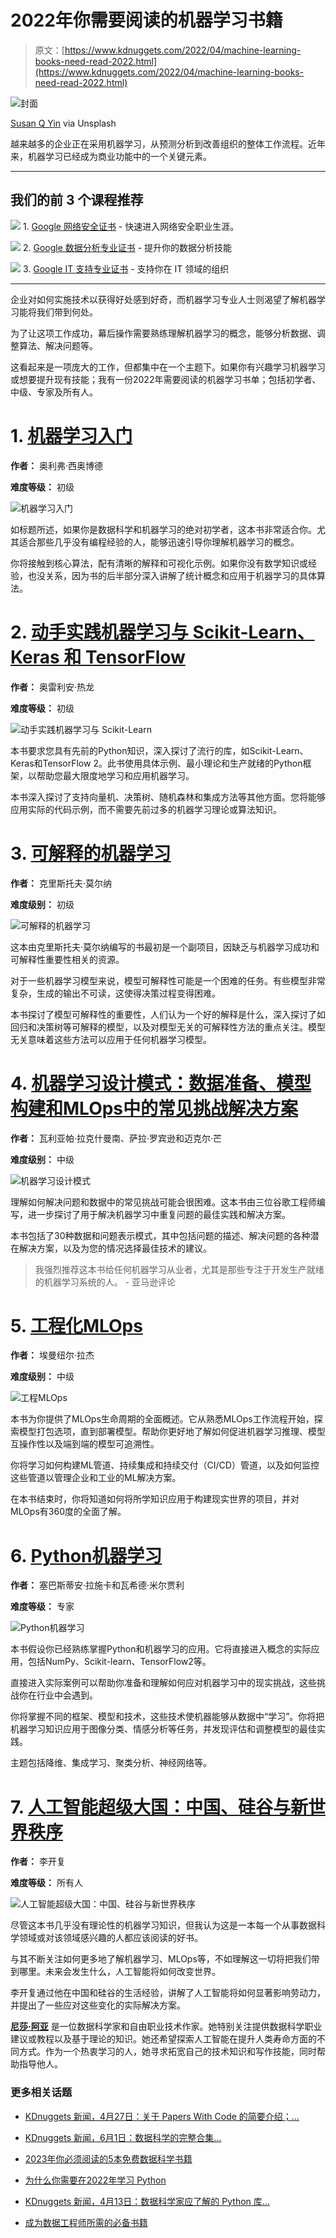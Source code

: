 # 2022年你需要阅读的机器学习书籍

> 原文：[https://www.kdnuggets.com/2022/04/machine-learning-books-need-read-2022.html](https://www.kdnuggets.com/2022/04/machine-learning-books-need-read-2022.html)

![封面](../Images/f7f3122c0c21524fba098a5dd057e73c.png)

[Susan Q Yin](https://unsplash.com/@syinq) via Unsplash

越来越多的企业正在采用机器学习，从预测分析到改善组织的整体工作流程。近年来，机器学习已经成为商业功能中的一个关键元素。

* * *

## 我们的前 3 个课程推荐

![](../Images/0244c01ba9267c002ef39d4907e0b8fb.png) 1\. [Google 网络安全证书](https://www.kdnuggets.com/google-cybersecurity) - 快速进入网络安全职业生涯。

![](../Images/e225c49c3c91745821c8c0368bf04711.png) 2\. [Google 数据分析专业证书](https://www.kdnuggets.com/google-data-analytics) - 提升你的数据分析技能

![](../Images/0244c01ba9267c002ef39d4907e0b8fb.png) 3\. [Google IT 支持专业证书](https://www.kdnuggets.com/google-itsupport) - 支持你在 IT 领域的组织

* * *

企业对如何实施技术以获得好处感到好奇，而机器学习专业人士则渴望了解机器学习能将我们带到何处。

为了让这项工作成功，幕后操作需要熟练理解机器学习的概念，能够分析数据、调整算法、解决问题等。

这看起来是一项庞大的工作，但都集中在一个主题下。如果你有兴趣学习机器学习或想要提升现有技能；我有一份2022年需要阅读的机器学习书单；包括初学者、中级、专家及所有人。

# 1\. [机器学习入门](https://www.amazon.in/dp/B06VXKBLNG?tag=hackr0df-21)

**作者：** 奥利弗·西奥博德

**难度等级：** 初级

![机器学习入门](../Images/644c66985371bdbccb97fe2e233d3792.png)

如标题所述，如果你是数据科学和机器学习的绝对初学者，这本书非常适合你。尤其适合那些几乎没有编程经验的人，能够迅速引导你理解机器学习的概念。

你将接触到核心算法，配有清晰的解释和可视化示例。如果你没有数学知识或经验，也没关系，因为书的后半部分深入讲解了统计概念和应用于机器学习的具体算法。

# 2\. [动手实践机器学习与 Scikit-Learn、Keras 和 TensorFlow](https://www.amazon.in/dp/1491962291?tag=hackr0df-21)

**作者：** 奥雷利安·热龙

**难度等级：** 初级

![动手实践机器学习与 Scikit-Learn](../Images/31841bd06ca57c53dde23ba1c5c01774.png)

本书要求您具有先前的Python知识，深入探讨了流行的库，如Scikit-Learn、Keras和TensorFlow 2。此书使用具体示例、最小理论和生产就绪的Python框架，以帮助您最大限度地学习和应用机器学习。

本书深入探讨了支持向量机、决策树、随机森林和集成方法等其他方面。您将能够应用实际的代码示例，而不需要先前过多的机器学习理论或算法知识。

# 3\. [可解释的机器学习](https://christophm.github.io/interpretable-ml-book/)

**作者：** 克里斯托夫·莫尔纳

**难度级别：** 初级

![可解释的机器学习](../Images/521d7627a694cf12c4fe3bbb63733902.png)

这本由克里斯托夫·莫尔纳编写的书最初是一个副项目，因缺乏与机器学习成功和可解释性重要性相关的资源。

对于一些机器学习模型来说，模型可解释性可能是一个困难的任务。有些模型非常复杂，生成的输出不可读，这使得决策过程变得困难。

本书探讨了模型可解释性的重要性，人们认为一个好的解释是什么，深入探讨了如回归和决策树等可解释的模型，以及对模型无关的可解释性方法的重点关注。模型无关意味着这些方法可以应用于任何机器学习模型。

# 4\. [机器学习设计模式：数据准备、模型构建和MLOps中的常见挑战解决方案](https://www.amazon.co.uk/Machine-Learning-Design-Patterns-Preparation/dp/1098115783)

**作者：** 瓦利亚帕·拉克什曼南、萨拉·罗宾逊和迈克尔·芒

**难度级别：** 中级

![机器学习设计模式](../Images/d9e88fef2826ce3be002256d3d84869f.png)

理解如何解决问题和数据中的常见挑战可能会很困难。这本书由三位谷歌工程师编写，进一步探讨了用于解决机器学习中重复问题的最佳实践和解决方案。

本书包括了30种数据和问题表示模式，其中包括问题的描述、解决问题的各种潜在解决方案，以及为您的情况选择最佳技术的建议。

> 我强烈推荐这本书给任何机器学习从业者，尤其是那些专注于开发生产就绪的机器学习系统的人。 - 亚马逊评论

# 5\. [工程化MLOps](https://www.amazon.co.uk/Engineering-MLOps-Rapidly-production-ready-learning/dp/1800562888/ref=asc_df_1800562888/?tag=googshopuk-21&linkCode=df0&hvadid=500841572122&hvpos=&hvnetw=g&hvrand=14060399299061576001&hvpone=&hvptwo=&hvqmt=&hvdev=c&hvdvcmdl=&hvlocint=&hvlocphy=9044970&hvtargid=pla-1219613871310&psc=1&th=1&psc=1)

**作者：** 埃曼纽尔·拉杰

**难度级别：** 中级

![工程MLOps](../Images/736b01551b4eca7796a4ec32c90bcd44.png)

本书为你提供了MLOps生命周期的全面概述。它从熟悉MLOps工作流程开始，探索模型打包选项，直到部署模型。帮助你更好地了解如何促进机器学习推理、模型互操作性以及端到端的模型可追溯性。

你将学习如何构建ML管道、持续集成和持续交付（CI/CD）管道，以及如何监控这些管道以管理企业和工业的ML解决方案。

在本书结束时，你将知道如何将所学知识应用于构建现实世界的项目，并对MLOps有360度的全面了解。

# 6\. [Python机器学习](https://www.amazon.com/Python-Machine-Learning-scikit-learn-TensorFlow/dp/1787125939)

**作者：** 塞巴斯蒂安·拉施卡和瓦希德·米尔贾利

**难度等级：** 专家

![Python机器学习](../Images/f06cfa9c0dc1b8f449592d17520392d8.png)

本书假设你已经熟练掌握Python和机器学习的应用。它将直接进入概念的实际应用，包括NumPy、Scikit-learn、TensorFlow2等。

直接进入实际案例可以帮助你准备和理解如何应对机器学习中的现实挑战，这些挑战你在行业中会遇到。

你将掌握不同的框架、模型和技术，这些技术使机器能够从数据中“学习”。你将把机器学习知识应用于图像分类、情感分析等任务，并发现评估和调整模型的最佳实践。

主题包括降维、集成学习、聚类分析、神经网络等。

# 7\. [人工智能超级大国：中国、硅谷与新世界秩序](https://www.amazon.com/AI-Superpowers-China-Silicon-Valley/dp/132854639X/ref=pd_sim_sccl_6/130-3248652-8969061?pd_rd_w=clO59&pf_rd_p=b2bd2b3a-dfe3-42d5-bde0-cc027c349493&pf_rd_r=BQE3NBT4XCDBMQ6VCJZT&pd_rd_r=2cbb401d-a1fa-4e2e-b92b-10ebf7e6c1dc&pd_rd_wg=Kh99M&pd_rd_i=132854639X&psc=1)

**作者：** 李开复

**难度等级：** 所有人

![人工智能超级大国：中国、硅谷与新世界秩序](../Images/f64d38077327c671c66adab11f357c9c.png)

尽管这本书几乎没有理论性的机器学习知识，但我认为这是一本每一个从事数据科学领域或对该领域感兴趣的人都应该阅读的好书。

与其不断关注如何更多地了解机器学习、MLOps等，不如理解这一切将把我们带到哪里。未来会发生什么，人工智能将如何改变世界。

李开复通过他在中国和硅谷的生活经验，讲解了人工智能将如何显著影响劳动力，并提出了一些应对这些变化的实际解决方案。

**[尼莎·阿亚](https://www.linkedin.com/in/nisha-arya-ahmed/)** 是一位数据科学家和自由职业技术作家。她特别关注提供数据科学职业建议或教程以及基于理论的知识。她还希望探索人工智能在提升人类寿命方面的不同方式。作为一个热衷学习的人，她寻求拓宽自己的技术知识和写作技能，同时帮助指导他人。

### 更多相关话题

+   [KDnuggets 新闻，4月27日：关于 Papers With Code 的简要介绍；…](https://www.kdnuggets.com/2022/n17.html)

+   [KDnuggets 新闻，6月1日：数据科学的完整合集…](https://www.kdnuggets.com/2022/n22.html)

+   [2023年你必须阅读的5本免费数据科学书籍](https://www.kdnuggets.com/2023/01/5-free-data-science-books-must-read-2023.html)

+   [为什么你需要在2022年学习 Python](https://www.kdnuggets.com/2022/04/need-learn-python-2022.html)

+   [KDnuggets 新闻，4月13日：数据科学家应了解的 Python 库…](https://www.kdnuggets.com/2022/n15.html)

+   [成为数据工程师所需的必备书籍](https://www.kdnuggets.com/2022/10/essential-books-need-become-data-engineer.html)
